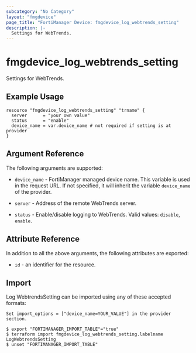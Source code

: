```yaml
---
subcategory: "No Category"
layout: "fmgdevice"
page_title: "FortiManager Device: fmgdevice_log_webtrends_setting"
description: |-
  Settings for WebTrends.
---
```


# fmgdevice_log_webtrends_setting
Settings for WebTrends.

## Example Usage

```hcl
resource "fmgdevice_log_webtrends_setting" "trname" {
  server      = "your own value"
  status      = "enable"
  device_name = var.device_name # not required if setting is at provider
}
```

## Argument Reference


The following arguments are supported:

* `device_name` - FortiManager managed device name. This variable is used in the request URL. If not specified, it will inherit the variable `device_name` of the provider.

* `server` - Address of the remote WebTrends server.
* `status` - Enable/disable logging to WebTrends. Valid values: `disable`, `enable`.



## Attribute Reference

In addition to all the above arguments, the following attributes are exported:
* `id` - an identifier for the resource.

## Import

Log WebtrendsSetting can be imported using any of these accepted formats:
```
Set import_options = ["device_name=YOUR_VALUE"] in the provider section.

$ export "FORTIMANAGER_IMPORT_TABLE"="true"
$ terraform import fmgdevice_log_webtrends_setting.labelname LogWebtrendsSetting
$ unset "FORTIMANAGER_IMPORT_TABLE"
```

